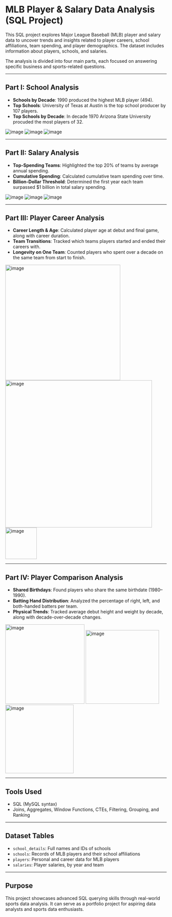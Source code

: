 # MLB Player & Salary Data Analysis (SQL Project)

This SQL project explores Major League Baseball (MLB) player and salary data to uncover trends and insights related to player careers, school affiliations, team spending, and player demographics. The dataset includes information about players, schools, and salaries.

The analysis is divided into four main parts, each focused on answering specific business and sports-related questions.

---

## Part I: School Analysis

- **Schools by Decade**: 1990 produced the highest MLB player (494).
- **Top Schools**: University of Texas at Austin is the top school producer by 107 players.
- **Top Schools by Decade**: In decade 1970 Arizona State University procuded the most players of 32.

![image](https://github.com/user-attachments/assets/fa590935-b278-4541-8e6c-4c84e9aadc71)
![image](https://github.com/user-attachments/assets/54c32bed-ed84-4326-8721-e713136b2fc2)
![image](https://github.com/user-attachments/assets/287be6f1-e273-4be9-b4e2-c050038bc00e)


---

## Part II: Salary Analysis

- **Top-Spending Teams**: Highlighted the top 20% of teams by average annual spending.
- **Cumulative Spending**: Calculated cumulative team spending over time.
- **Billion-Dollar Threshold**: Determined the first year each team surpassed $1 billion in total salary spending.

![image](https://github.com/user-attachments/assets/4927f974-9ab5-47ca-aa56-dc1b456998eb)
![image](https://github.com/user-attachments/assets/008cf3d5-8ed9-4c85-ba3f-361c5a7489a8)
![image](https://github.com/user-attachments/assets/f156e115-3307-4c5c-bac7-4a0418d3919e)

---

## Part III: Player Career Analysis

- **Career Length & Age**: Calculated player age at debut and final game, along with career duration.
- **Team Transitions**: Tracked which teams players started and ended their careers with.
- **Longevity on One Team**: Counted players who spent over a decade on the same team from start to finish.


<img width="359" alt="image" src="https://github.com/user-attachments/assets/0f325257-c237-4471-80b0-6bb2e8a540c8" />
<img width="458" alt="image" src="https://github.com/user-attachments/assets/3ca0aa1d-4a02-4965-9ef6-bf0a0d563dca" />
<img width="98" alt="image" src="https://github.com/user-attachments/assets/4716643d-4989-4383-b448-d9ad18eafb91" />

---

## Part IV: Player Comparison Analysis

- **Shared Birthdays**: Found players who share the same birthdate (1980–1990).
- **Batting Hand Distribution**: Analyzed the percentage of right, left, and both-handed batters per team.
- **Physical Trends**: Tracked average debut height and weight by decade, along with decade-over-decade changes.


<img width="247" alt="image" src="https://github.com/user-attachments/assets/122e442e-37ef-4563-92a3-89106a1be7b7" />
<img width="229" alt="image" src="https://github.com/user-attachments/assets/a82175b8-548a-4503-bb94-cb88c73f402f" />
<img width="213" alt="image" src="https://github.com/user-attachments/assets/381815eb-5fa1-49da-97fc-474048aa0051" />

---

## Tools Used

- SQL (MySQL syntax)
- Joins, Aggregates, Window Functions, CTEs, Filtering, Grouping, and Ranking

---

## Dataset Tables

- `school_details`: Full names and IDs of schools
- `schools`: Records of MLB players and their school affiliations
- `players`: Personal and career data for MLB players
- `salaries`: Player salaries, by year and team

---

## Purpose

This project showcases advanced SQL querying skills through real-world sports data analysis. It can serve as a portfolio project for aspiring data analysts and sports data enthusiasts.
